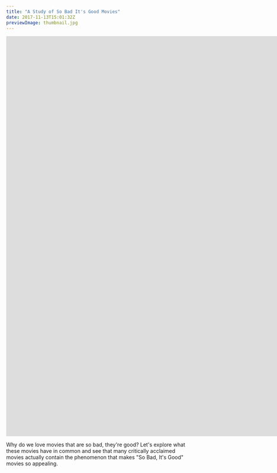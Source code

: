 ```yaml
---
title: "A Study of So Bad It's Good Movies"
date: 2017-11-13T15:01:32Z
previewImage: thumbnail.jpg
---
```


<iframe width="1920" height="1080" src="https://www.youtube.com/embed/jGiqc3HSxEg" frameborder="0" allow="accelerometer; autoplay; clipboard-write; encrypted-media; gyroscope; picture-in-picture" allowfullscreen></iframe>

Why do we love movies that are so bad, they're good? Let's explore what these movies have in common and see that many critically acclaimed movies actually contain the phenomenon that makes "So Bad, It's Good" movies so appealing.
